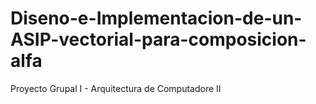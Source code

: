 # Diseno-e-Implementacion-de-un-ASIP-vectorial-para-composicion-alfa
Proyecto Grupal I - Arquitectura de Computadore II
